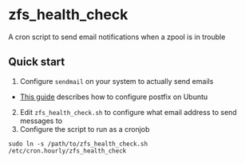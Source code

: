 # zfs_health_check
A cron script to send email notifications when a zpool is in trouble

## Quick start
1. Configure `sendmail` on your system to actually send emails
  * [This guide](https://community.runabove.com/kb/en/instances/how-to-relay-postfix-mails-via-smtp.gmail.com-on-ubuntu-14.04.html) describes how to configure postfix on Ubuntu
2. Edit `zfs_health_check.sh` to configure what email address to send messages to
3. Configure the script to run as a cronjob

  ```
  sudo ln -s /path/to/zfs_health_check.sh /etc/cron.hourly/zfs_health_check
  ```
